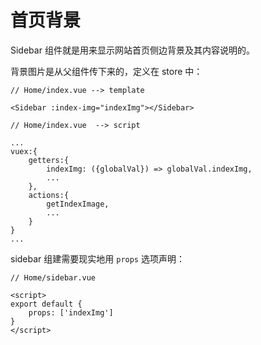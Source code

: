 # 首页背景

Sidebar 组件就是用来显示网站首页侧边背景及其内容说明的。

背景图片是从父组件传下来的，定义在 store 中：

```
// Home/index.vue --> template

<Sidebar :index-img="indexImg"></Sidebar>
```

```
// Home/index.vue  --> script

...
vuex:{
    getters:{
        indexImg: ({globalVal}) => globalVal.indexImg,
        ...
    },
    actions:{
        getIndexImage,
        ...
    }
}
...
```

sidebar 组建需要现实地用 `props` 选项声明：

```
// Home/sidebar.vue

<script>
export default {
    props: ['indexImg']
}
</script>
```

